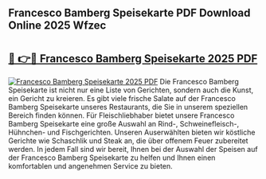 ## Francesco Bamberg Speisekarte PDF Download Online 2025 Wfzec

# <h2><a href="http://gccagf.nevu.top/?p=Francesco+Bamberg+Speisekarte">🔗 👉🔴 Francesco Bamberg Speisekarte 2025 PDF</a></h2>

[![Francesco Bamberg Speisekarte 2025 PDF](https://i.imgur.com/dBaPXMq.png)](http://gccagf.nevu.top/?p=Francesco+Bamberg+Speisekarte)
Die Francesco Bamberg Speisekarte ist nicht nur eine Liste von Gerichten, sondern auch die Kunst, ein Gericht zu kreieren. Es gibt viele frische Salate auf der Francesco Bamberg Speisekarte unseres Restaurants, die Sie in unserem speziellen Bereich finden können. Für Fleischliebhaber bietet unsere Francesco Bamberg Speisekarte eine große Auswahl an Rind-, Schweinefleisch-, Hühnchen- und Fischgerichten. Unseren Auserwählten bieten wir köstliche Gerichte wie Schaschlik und Steak an, die über offenem Feuer zubereitet werden. In jedem Fall sind wir bereit, Ihnen bei der Auswahl der Speisen auf der Francesco Bamberg Speisekarte zu helfen und Ihnen einen komfortablen und angenehmen Service zu bieten.
